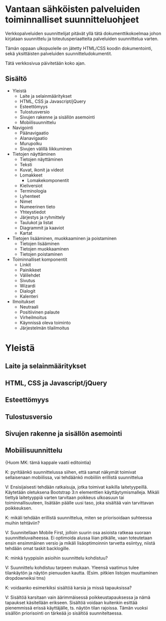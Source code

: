 # Vantaan sähköisten palveluiden toiminnalliset suunnitteluohjeet   
Verkkopalveluiden suunnittelijat pitävät yllä tätä dokumenttikokoelmaa johon kirjataan suunnittelu ja toteutusperiaatteita palveluiden suunnittelua varten.

Tämän oppaan ulkopuolelle on jätetty HTML/CSS koodin dokumentointi, sekä yksittäisten palveluiden suunnitteludokumentit.  

Tätä verkkosivua päivitetään koko ajan. 

## Sisältö

* Yleistä
	* Laite ja selainmääritykset
	* HTML, CSS ja Javascript/jQuery
	* Esteettömyys
	* Tulostusversio
	* Sivujen rakenne ja sisällön asemointi
	* Mobiilisuunnittelu
* Navigointi
	* Päänavigaatio
	* Alanavigaatio
	* Murupolku
	* Sivujen välillä liikkuminen 
* Tietojen näyttäminen
	* Tietojen näyttäminen
	* Teksti
	* Kuvat, ikonit ja videot 
	* Lomakkeet
		* Lomakekomponentit
	* Kieliversiot
	* Terminologia
	* Lyhenteet
	* Nimet
	* Numeerinen tieto
	* Yhteystiedot
	* Järjestys ja ryhmittely
	* Taulukot ja listat
	* Diagrammit ja kaaviot
	* Kartat
* Tietojen lisääminen, muokkaaminen ja poistaminen
	* Tietojen lisääminen
	* Tietojen muokkaaminen
	* Tietojen poistaminen
* Toiminnalliset komponentit
	* Linkit
	* Painikkeet
	* Välilehdet
	* Sivutus
	* Wizardi
	* Dialogit
	* Kalenteri
* Ilmoitukset
	* Neutraali
	* Positiivinen palaute
	* Virheilmoitus
	* Käynnissä oleva toiminto
	* Järjestelmän tilailmoitus

# Yleistä
## Laite ja selainmääritykset
## HTML, CSS ja Javascript/jQuery
## Esteettömyys
## Tulostusversio
## Sivujen rakenne ja sisällön asemointi
## Mobiilisuunnittelu
{Huom MK: tämä kappale vaatii editointia}

K: pyritäänkö suunnittelussa siihen, että samat näkymät toimivat sellaisenaan mobiilissa, vai tehdäänkö mobiiliin erillistä suunnittelua

V: Ensisijaisesti tehdään ratkaisuja, jotka toimivat kaikilla laitetyypeillä. Käytetään oletuksena Bootstrap 3:n elementtien käyttäytymismalleja. Mikäli tiettyä laitetyyppiä varten tarvitaan poikkeus ulkoasuun tai toiminnallisuuteen, lisätään päälle uusi taso, joka sisältää vain tarvittavan poikkeuksen.

K: mikäli tehdään erillistä suunnittelua, miten se priorisoidaan suhteessa muihin tehtäviin?

V: Suunnitellaan Mobile First, jolloin suurin osa asioista ratkeaa suoraan suunnitteluvaiheessa. Ei optimoida alussa liian pitkälle, vaan toteutetaan ensin ensimmäinen versio ja mikäli lisäoptimoinnin tarvetta esiintyy, niistä tehdään omat taskit backlogille.

K: minkä tyyppisiin asioihin suunnittelu kohdistuu? 

V: Suunnittelu kohdistuu tarpeen mukaan. Yleensä vaatimus tulee tilankäytön ja näytön pienuuden kautta. (Esim. pitkien listojen muuttaminen dropdowneiksi tms)

K: voidaanko esimerkiksi sisältöä karsia ja missä tapauksissa?

V: Sisältöä karsitaan vain äärimmäisessä poikkeustapauksessa ja nämä tapaukset käsitellään erikseen. Sisältöä voidaan kuitenkin esittää pienemmissä erissä käyttäjälle, ts. näytön tilan rajoissa. Tämän vuoksi sisällön priorisointi on tärkeää jo sisältöä suunniteltaessa.

